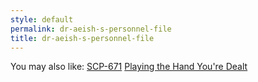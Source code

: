 ```yaml
---
style: default
permalink: dr-aeish-s-personnel-file
title: dr-aeish-s-personnel-file
---
```

You may also like:
[SCP-671](http://scp-wiki.net/scp-671)
[Playing the Hand You're Dealt](http://scp-wiki.net/playing-the-hand-youre-dealt)